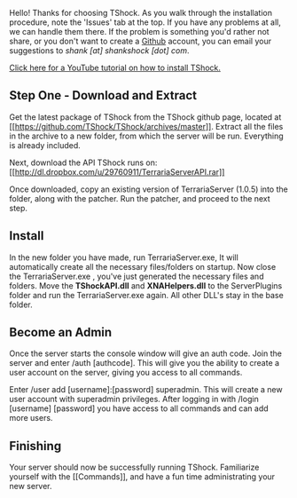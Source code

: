 Hello! Thanks for choosing TShock. As you walk through the installation procedure, note the 'Issues' tab at the top. If you have any problems at all, we can handle them there. If the problem is something you'd rather not share, or you don't want to create a [Github](http://github.com/) account, you can email your suggestions to _shank [at] shankshock [dot] com_.

[Click here for a YouTube tutorial on how to install TShock.](http://www.youtube.com/watch?v=MpKexsNmefs)

## Step One - Download and Extract

Get the latest package of TShock from the TShock github page, located at [[https://github.com/TShock/TShock/archives/master]]. Extract all the files in the archive to a new folder, from which the server will be run. Everything is already included.

Next, download the API TShock runs on: [[http://dl.dropbox.com/u/29760911/TerrariaServerAPI.rar]]

Once downloaded, copy an existing version of TerrariaServer (1.0.5) into the folder, along with the patcher. Run the patcher, and proceed to the next step.

## Install
In the new folder you have made, run TerrariaServer.exe, It will automatically create all the necessary files/folders on startup.
Now close the TerrariaServer.exe , you've just generated the necessary files and folders.
Move the **TShockAPI.dll** and **XNAHelpers.dll** to the ServerPlugins folder and run the TerrariaServer.exe again. All other DLL's stay in the base folder.

## Become an Admin
Once the server starts the console window will give an auth code.
Join the server and enter /auth [authcode]. This will give you the ability to create a user account on the server, giving you access to all commands. 

Enter /user add [username]:[password] superadmin. This will create a new user account with superadmin privileges. 
After logging in with /login [username] [password] you have access to all commands and can add more users.

## Finishing
Your server should now be successfully running TShock. Familiarize yourself with the [[Commands]], and have a fun time administrating your new server.

